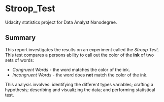# Stroop_Test
Udacity statistics project for Data Analyst Nanodegree.

## Summary
This report investigates the results on an experiment called the *Stroop Test*. This test compares a persons ability to call out the color of the **ink** of two sets of words:

* *Congruent Words* - the word matches the color of the ink.
* *Incongruent Words* - the word does **not** match the color of the ink.

This analysis involves: identifying the different types variables; crafting a hypothesis; describing and visualizing the data; and performing statistical test.
